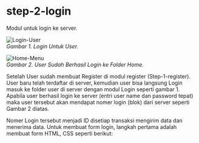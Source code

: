 # step-2-login
Modul untuk login ke server.

![Login-User](https://github.com/rangkaidata/screenshot/blob/master/login.png)
<br>*Gambar 1. Login Untuk User.*

![Home-Menu](https://github.com/rangkaidata/screenshot/blob/master/home.png)
<br>*Gambar 2. User Sudah Berhasil Login ke Folder Home.*

Setelah User sudah membuat Register di modul register (Step-1-register). User baru telah terdaftar di server, kemudian user bisa langsung Login masuk ke folder user di server dengan modul Login seperti gambar 1. Apabila user berhasil login ke server (entri user name dan password tepat) maka user tersebut akan mendapat nomer login (blok) dari server seperti Gambar 2 diatas. 

Nomer Login tersebut menjadi ID disetiap transaksi mengirim data dan menerima data. Untuk membuat form login, langkah pertama adalah membuat form HTML, CSS seperti berikut:

